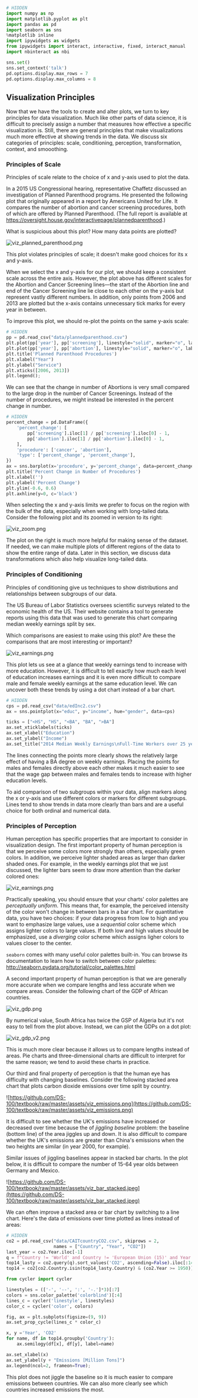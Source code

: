

```python
# HIDDEN
import numpy as np
import matplotlib.pyplot as plt
import pandas as pd
import seaborn as sns
%matplotlib inline
import ipywidgets as widgets
from ipywidgets import interact, interactive, fixed, interact_manual
import nbinteract as nbi

sns.set()
sns.set_context('talk')
pd.options.display.max_rows = 7
pd.options.display.max_columns = 8
```

## Visualization Principles

Now that we have the tools to create and alter plots, we turn to key principles for data visualization. Much like other parts of data science, it is difficult to precisely assign a number that measures how effective a specific visualization is. Still, there are general principles that make visualizations much more effective at showing trends in the data. We discuss six categories of principles: scale, conditioning, perception, transformation, context, and smooothing.

### Principles of Scale

Principles of scale relate to the choice of x and y-axis used to plot the data.

In a 2015 US Congressional hearing, representative Chaffetz discussed an investigation of Planned Parenthood programs. He presented the following plot that originally appeared in a report by Americans United for Life. It compares the number of abortion and cancer screening procedures, both of which are offered by Planned Parenthood. (The full report is available at https://oversight.house.gov/interactivepage/plannedparenthood.)

What is suspicious about this plot? How many data points are plotted?

![viz_planned_parenthood.png](https://github.com/DS-100/textbook/raw/master/assets/viz_planned_parenthood.png)

This plot violates principles of scale; it doesn't make good choices for its x and y-axis.

When we select the x and y-axis for our plot, we should keep a consistent scale across the entire axis. However, the plot above has different scales for the Abortion and Cancer Screening lines—the start of the Abortion line and end of the Cancer Screening line lie close to each other on the y-axis but represent vastly different numbers. In addition, only points from 2006 and 2013 are plotted but the x-axis contains unnecessary tick marks for every year in between.

To improve this plot, we should re-plot the points on the same y-axis scale:


```python
# HIDDEN
pp = pd.read_csv("data/plannedparenthood.csv")
plt.plot(pp['year'], pp['screening'], linestyle="solid", marker="o", label='Cancer')
plt.plot(pp['year'], pp['abortion'], linestyle="solid", marker="o", label='Abortion')
plt.title('Planned Parenthood Procedures')
plt.xlabel("Year")
plt.ylabel("Service")
plt.xticks([2006, 2013])
plt.legend();
```

We can see that the change in number of Abortions is very small compared to the large drop in the number of Cancer Screenings. Instead of the number of procedures, we might instead be interested in the percent change in number.


```python
# HIDDEN
percent_change = pd.DataFrame({
    'percent_change': [
        pp['screening'].iloc[1] / pp['screening'].iloc[0] - 1,
        pp['abortion'].iloc[1] / pp['abortion'].iloc[0] - 1,
    ],
    'procedure': ['cancer', 'abortion'],
    'type': ['percent_change', 'percent_change'],
})
ax = sns.barplot(x='procedure', y='percent_change', data=percent_change)
plt.title('Percent Change in Number of Procedures')
plt.xlabel('')
plt.ylabel('Percent Change')
plt.ylim(-0.6, 0.6)
plt.axhline(y=0, c='black')
```

When selecting the x and y-axis limits we prefer to focus on the region with the bulk of the data, especially when working with long-tailed data. Consider the following plot and its zoomed in version to its right:

![viz_zoom.png](https://github.com/DS-100/textbook/raw/master/assets/viz_zoom.png)

The plot on the right is much more helpful for making sense of the dataset. If needed, we can make multiple plots of different regions of the data to show the entire range of data. Later in this section, we discuss data transformations which also help visualize long-tailed data.

### Principles of Conditioning

Principles of conditioning give us techniques to show distributions and relationships between subgroups of our data.

The US Bureau of Labor Statistics oversees scientific surveys related to the economic health of the US. Their website contains a tool to generate reports using this data that was used to generate this chart comparing median weekly earnings split by sex.

Which comparisons are easiest to make using this plot? Are these the comparisons that are most interesting or important?

![viz_earnings.png](https://github.com/DS-100/textbook/raw/master/assets/viz_earnings.png)

This plot lets us see at a glance that weekly earnings tend to increase with more education. However, it is difficult to tell exactly how much each level of education increases earnings and it is even more difficult to compare male and female weekly earnings at the same education level. We can uncover both these trends by using a dot chart instead of a bar chart.


```python
# HIDDEN
cps = pd.read_csv("data/edInc2.csv")
ax = sns.pointplot(x="educ", y="income", hue="gender", data=cps)

ticks = ["<HS", "HS", "<BA", "BA", ">BA"]
ax.set_xticklabels(ticks)
ax.set_xlabel("Education")
ax.set_ylabel("Income")
ax.set_title("2014 Median Weekly Earnings\nFull-Time Workers over 25 years old");
```

The lines connecting the points more clearly shows the relatively large effect of having a BA degree on weekly earnings. Placing the points for males and females directly above each other makes it much easier to see that the wage gap between males and females tends to increase with higher education levels.

To aid comparison of two subgroups within your data, align markers along the x or y-axis and use different colors or markers for different subgroups. Lines tend to show trends in data more clearly than bars and are a useful choice for both ordinal and numerical data.

### Principles of Perception

Human perception has specific properties that are important to consider in visualization design. The first important property of human perception is that we perceive some colors more strongly than others, especially green colors. In addition, we perceive lighter shaded areas as larger than darker shaded ones. For example, in the weekly earnings plot that we just discussed, the lighter bars seem to draw more attention than the darker colored ones:

![viz_earnings.png](https://github.com/DS-100/textbook/raw/master/assets/viz_earnings.png)

Practically speaking, you should ensure that your charts' color palettes are *perceptually uniform*. This means that, for example, the perceived intensity of the color won't change in between bars in a bar chart. For quantitative data, you have two choices: if your data progress from low to high and you want to emphasize large values, use a *sequential* color scheme which assigns lighter colors to large values. If both low and high values should be emphasized, use a *diverging* color scheme which assigns ligher colors to values closer to the center.

`seaborn` comes with many useful color palettes built-in. You can browse its documentation to learn how to switch between color palettes: http://seaborn.pydata.org/tutorial/color_palettes.html

A second important property of human perception is that we are generally more accurate when we compare lengths and less accurate when we compare areas. Consider the following chart of the GDP of African countries.

![viz_gdp.png](https://github.com/DS-100/textbook/raw/master/assets/viz_gdp.png)

By numerical value, South Africa has twice the GSP of Algeria but it's not easy to tell from the plot above. Instead, we can plot the GDPs on a dot plot:

![viz_gdp_v2.png](https://github.com/DS-100/textbook/raw/master/assets/viz_gdp_v2.png)

This is much more clear because it allows us to compare lengths instead of areas. Pie charts and three-dimensional charts are difficult to interpret for the same reason; we tend to avoid these charts in practice.

Our third and final property of perception is that the human eye has difficulty with changing baselines. Consider the following stacked area chart that plots carbon dioxide emissions over time split by country.

![https://github.com/DS-100/textbook/raw/master/assets/viz_emissions.png](https://github.com/DS-100/textbook/raw/master/assets/viz_emissions.png)

It is difficult to see whether the UK's emissions have increased or decreased over time because the of *jiggling baseline* problem: the baseline (bottom line) of the area jiggles up and down. It is also difficult to compare whether the UK's emissions are greater than China's emissions when the two heights are similar (in year 2000, for example).

Similar issues of jiggling baselines appear in stacked bar charts. In the plot below, it is difficult to compare the number of 15-64 year olds between Germany and Mexico.

![https://github.com/DS-100/textbook/raw/master/assets/viz_bar_stacked.jpeg](https://github.com/DS-100/textbook/raw/master/assets/viz_bar_stacked.jpeg)

We can often improve a stacked area or bar chart by switching to a line chart. Here's the data of emissions over time plotted as lines instead of areas:


```python
# HIDDEN
co2 = pd.read_csv("data/CAITcountryCO2.csv", skiprows = 2,
                  names = ["Country", "Year", "CO2"])
last_year = co2.Year.iloc[-1]
q = f"Country != 'World' and Country != 'European Union (15)' and Year == {last_year}"
top14_lasty = co2.query(q).sort_values('CO2', ascending=False).iloc[:14]
top14 = co2[co2.Country.isin(top14_lasty.Country) & (co2.Year >= 1950)]

from cycler import cycler

linestyles = (['-', '--', ':', '-.']*3)[:7]
colors = sns.color_palette('colorblind')[:4]
lines_c = cycler('linestyle', linestyles)
color_c = cycler('color', colors)

fig, ax = plt.subplots(figsize=(9, 9))
ax.set_prop_cycle(lines_c * color_c)

x, y ='Year', 'CO2'
for name, df in top14.groupby('Country'):
    ax.semilogy(df[x], df[y], label=name)

ax.set_xlabel(x)
ax.set_ylabel(y + "Emissions [Million Tons]")
ax.legend(ncol=2, frameon=True);
```

This plot does not jiggle the baseline so it is much easier to compare emissions between countries. We can also more clearly see which countries increased emissions the most.
